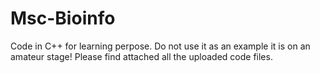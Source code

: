 # Msc-Bioinfo
Code in C++ for learning perpose.
Do not use it as an example it is on an amateur stage!
Please find attached all the uploaded code files.
